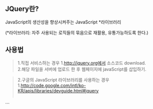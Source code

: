 ## JQuery란?

JavaScript의 생산성을 향상시켜주는 JavaScript *라이브러리

(*라이브러리: 자주 사용되는 로직들의 묶음으로 재활용, 유통가능하도록 한다.)


## 사용법
>1.직접 서비스하는 경우
>1.http://jquery.org에서 소스코드 download.  
>2.해당 파일을 서버에 업로드 한 후 웹페이지에 javaScript를 삽입하기.

>2.구글의 JavaScript 라이브러리를 사용하는 경우
>1.http://code.google.com/intl/ko-KR/apis/libraries/devguide.html#jquery
>```html
<html>
    <body>
        <div class="Welcome"></div>
        <div class="Welcome"></div>
        <script type="text/javascript" src="https://ajax.googleapis.com/ajax/libs/jquery/1.6.2/jquery.min.js"></script>
        <script type="text/javascript"> 
              $('.welcome').html('hello world!').css('background-color', 'yellow');
         </script>
     </body>
</html>
```
